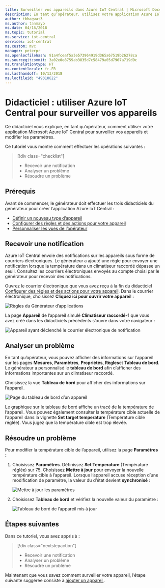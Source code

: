 ```yaml
---
title: Surveiller vos appareils dans Azure IoT Central | Microsoft Docs
description: En tant qu’opérateur, utilisez votre application Azure IoT Central pour surveiller vos appareils.
author: tbhagwat3
ms.author: tanmayb
ms.date: 04/16/2018
ms.topic: tutorial
ms.service: iot-central
services: iot-central
ms.custom: mvc
manager: peterpr
ms.openlocfilehash: 91a4fceaf5a3e573964919d365a67519b26278ca
ms.sourcegitcommit: 3a02e0e8759ab3835d7c58479a05d7907a719d9c
ms.translationtype: HT
ms.contentlocale: fr-FR
ms.lasthandoff: 10/13/2018
ms.locfileid: "49310622"
---
```

# <a name="tutorial-use-azure-iot-central-to-monitor-your-devices"></a>Didacticiel : utiliser Azure IoT Central pour surveiller vos appareils

Ce didacticiel vous explique, en tant qu’opérateur, comment utiliser votre application Microsoft Azure IoT Central pour surveiller vos appareils et modifier les paramètres.

Ce tutoriel vous montre comment effectuer les opérations suivantes :

> [!div class="checklist"]
> * Recevoir une notification
> * Analyser un problème
> * Résoudre un problème

## <a name="prerequisites"></a>Prérequis

Avant de commencer, le générateur doit effectuer les trois didacticiels du générateur pour créer l’application Azure IoT Central :

* [Définir un nouveau type d’appareil](tutorial-define-device-type.md)
* [Configurer des règles et des actions pour votre appareil](tutorial-configure-rules.md)
* [Personnaliser les vues de l’opérateur](tutorial-customize-operator.md)

## <a name="receive-a-notification"></a>Recevoir une notification

Azure IoT Central envoie des notifications sur les appareils sous forme de courriers électroniques. Le générateur a ajouté une règle pour envoyer une notification lorsque la température dans un climatiseur raccordé dépasse un seuil. Consultez les courriers électroniques envoyés au compte choisi par le générateur pour recevoir des notifications.

Ouvrez le courrier électronique que vous avez reçu à la fin du didacticiel [Configurer des règles et des actions pour votre appareil](tutorial-configure-rules.md). Dans le courrier électronique, choisissez **Cliquez ici pour ouvrir votre appareil** :

![Règles du Générateur d’applications](media/tutorial-monitor-devices/email.png)

La page **Appareil** de l’appareil simulé **Climatiseur raccordé-1** que vous avez créé dans les didacticiels précédents s’ouvre dans votre navigateur :

![Appareil ayant déclenché le courrier électronique de notification](media/tutorial-monitor-devices/sourcedevice.png)

## <a name="investigate-an-issue"></a>Analyser un problème

En tant qu’opérateur, vous pouvez afficher des informations sur l’appareil sur les pages **Mesures**, **Paramètres**, **Propriétés**, **Règles**et  **Tableau de bord**. Le générateur a personnalisé le **tableau de bord** afin d’afficher des informations importantes sur un climatiseur raccordé.

Choisissez la vue **Tableau de bord** pour afficher des informations sur l’appareil.

![Page du tableau de bord d’un appareil](media/tutorial-monitor-devices/initial_screen.png)

Le graphique sur le tableau de bord affiche un tracé de la température de l’appareil. Vous pouvez également consulter la température cible actuelle de l’appareil dans la vignette **Set target temperature** (Température cible réglée). Vous jugez que la température cible est trop élevée.

## <a name="remediate-an-issue"></a>Résoudre un problème

Pour modifier la température cible de l’appareil, utilisez la page **Paramètres** :

1. Choisissez **Paramètres**. Définissez **Set Temperature** (Température réglée) sur 75. Choisissez **Mettre à jour** pour envoyer la nouvelle température cible à l’appareil. Lorsque l’appareil accuse réception d’une modification de paramètre, la valeur du d’état devient **synchronisé** :

    ![Mettre à jour les paramètres](media/tutorial-monitor-devices/change_settings.png)

2. Choisissez **Tableau de bord** et vérifiez la nouvelle valeur du paramètre :

    ![Tableau de bord de l’appareil mis à jour](media/tutorial-monitor-devices/new_settings.png)

## <a name="next-steps"></a>Étapes suivantes

Dans ce tutoriel, vous avez appris à :

> [!div class="nextstepaction"]
> * Recevoir une notification
> * Analyser un problème
> * Résoudre un problème

Maintenant que vous savez comment surveiller votre appareil, l’étape suivante suggérée consiste à [ajouter un appareil](tutorial-add-device.md).